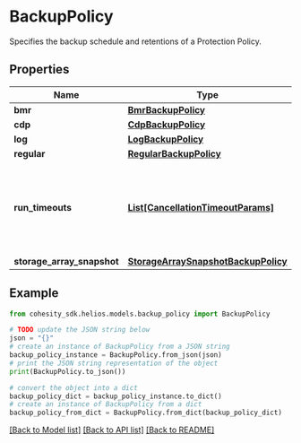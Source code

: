 # BackupPolicy

Specifies the backup schedule and retentions of a Protection Policy.

## Properties

Name | Type | Description | Notes
------------ | ------------- | ------------- | -------------
**bmr** | [**BmrBackupPolicy**](BmrBackupPolicy.md) |  | [optional] 
**cdp** | [**CdpBackupPolicy**](CdpBackupPolicy.md) |  | [optional] 
**log** | [**LogBackupPolicy**](LogBackupPolicy.md) |  | [optional] 
**regular** | [**RegularBackupPolicy**](RegularBackupPolicy.md) |  | 
**run_timeouts** | [**List[CancellationTimeoutParams]**](CancellationTimeoutParams.md) | Specifies the backup timeouts for different type of runs(kFull, kRegular etc.). | [optional] 
**storage_array_snapshot** | [**StorageArraySnapshotBackupPolicy**](StorageArraySnapshotBackupPolicy.md) |  | [optional] 

## Example

```python
from cohesity_sdk.helios.models.backup_policy import BackupPolicy

# TODO update the JSON string below
json = "{}"
# create an instance of BackupPolicy from a JSON string
backup_policy_instance = BackupPolicy.from_json(json)
# print the JSON string representation of the object
print(BackupPolicy.to_json())

# convert the object into a dict
backup_policy_dict = backup_policy_instance.to_dict()
# create an instance of BackupPolicy from a dict
backup_policy_from_dict = BackupPolicy.from_dict(backup_policy_dict)
```
[[Back to Model list]](../README.md#documentation-for-models) [[Back to API list]](../README.md#documentation-for-api-endpoints) [[Back to README]](../README.md)


